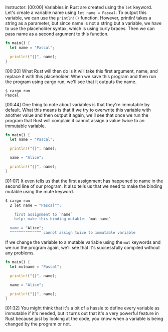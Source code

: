 Instructor: [00:00] Variables in Rust are created using the `let` keyword. Let's create a variable name using `let name = Pascal`. To output this variable, we can use the `println!()` function. However, println! takes a string as a parameter, but since name is not a string but a variable, we have to use the placeholder syntax, which is using curly braces. Then we can pass name as a second argument to this function.

```rs
fn main() {
  let name = "Pascal";

  println!("{}", name);
}
```

[00:30] What Rust will then do is it will take this first argument, name, and replace it with this placeholder. When we save this program and then run the program using cargo run, we'll see that it outputs the name.

```cargo
$ cargo run 
Pascal
```

[00:44] One thing to note about variables is that they're immutable by default. What this means is that if we try to overwrite this variable with another value and then output it again, we'll see that once we run the program that Rust will complain it cannot assign a value twice to an immutable variable.

```rs
fn main() {
  let name = "Pascal";

  println!("{}", name);

  name = "Alice";

  println!("{}", name);
}
```

[01:07] It even tells us that the first assignment has happened to name in the second line of our program. It also tells us that we need to make the binding mutable using the mute keyword. 

```bash
$ cargo run
  2 let name = "Pascal"";

    first assignment to `name`
    help: make this binding mutable: `mut name`

  name = "Alice";
  ^^^^^^^^^^^^^^ cannot assign twice to immutable variable
```

If we change the variable to a mutable variable using the `mut` keywords and we run the program again, we'll see that it's successfully compiled without any problems.

```rs
fn main() {
  let mutname = "Pascal";

  println!("{}", name);

  name = "Alice";

  println!("{}", name);
}
```

[01:32] You might think that it's a bit of a hassle to define every variable as immutable if it's needed, but it turns out that it's a very powerful feature in Rust because just by looking at the code, you know when a variable is being changed by the program or not.